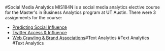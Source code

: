 #Social Media Analytics
MIS184N is a social media analytics elective course for the Master's in Business Analytics program at UT Austin. There were 3 assignments for the course:

* [Predicting Social Influence](https://github.com/juliaawu/mis184n-social-media-analytics/tree/master/predicting-social-influence)
* [Twitter Access & Influence](https://github.com/juliaawu/mis184n-social-media-analytics/tree/master/twitter-access-and-influence)
* [Web Crawling & Brand Associations](https://github.com/juliaawu/mis184n-social-media-analytics/tree/master/web-crawling-and-brand-associations)#Text Analytics
#Text Analytics
#Text Analytics
